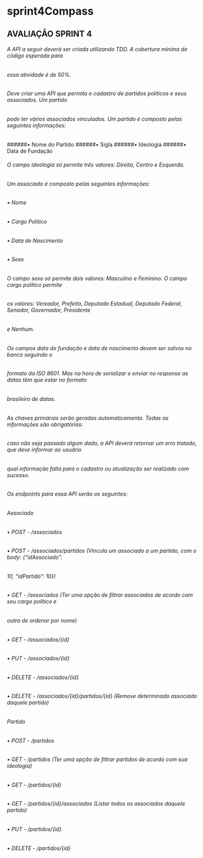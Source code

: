 # sprint4Compass

## AVALIAÇÃO SPRINT 4

###### A API a seguir deverá ser criada utilizando TDD. A cobertura mínima de código esperada para
###### essa atividade é de 50%.
###### Deve criar uma API que permita o cadastro de partidos políticos e seus associados. Um partido
###### pode ter vários associados vinculados. Um partido é composto pelas seguintes informações:

######• Nome do Partido
######• Sigla
######• Ideologia
######• Data de Fundação

###### O campo ideologia só permite três valores: Direita, Centro e Esquerda.
###### Um associado é composto pelas seguintes informações:
###### • Nome
###### • Cargo Político
###### • Data de Nascimento
###### • Sexo

###### O campo sexo só permite dois valores: Masculino e Feminino. O campo cargo político permite
###### os valores: Vereador, Prefeito, Deputado Estadual, Deputado Federal, Senador, Governador, Presidente
###### e Nenhum.
###### Os campos data de fundação e data de nascimento devem ser salvos no banco seguindo o
###### formato da ISO 8601. Mas na hora de serializar e enviar no response as datas têm que estar no formato
###### brasileiro de datas.
###### As chaves primárias serão geradas automaticamente. Todas as informações são obrigatórias:
###### caso não seja passado algum dado, a API deverá retornar um erro tratado, que deve informar ao usuário
###### qual informação falta para o cadastro ou atualização ser realizado com sucesso.
###### Os endpoints para essa API serão os seguintes:

###### Associado
###### • POST - /associados
###### • POST - /associados/partidos (Vincula um associado a um partido, com o body: {“idAssociado”:
###### 10, “idPartido”: 10})
###### • GET - /associados (Ter uma opção de filtrar associados de acordo com seu cargo político e
###### outra de ordenar por nome)
###### • GET - /associados/{id}
###### • PUT - /associados/{id}
###### • DELETE - /associados/{id}
###### • DELETE - /associados/{id}/partidos/{id} (Remove determinado associado daquele partido)

###### Partido
###### • POST - /partidos
###### • GET - /partidos (Ter uma opção de filtrar partidos de acordo com sua ideologia)
###### • GET - /partidos/{id}
###### • GET - /partidos/{id}/associados (Listar todos os associados daquele partido)
###### • PUT - /partidos/{id}
###### • DELETE - /partidos/{id}
